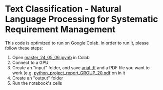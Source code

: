 # Text Classification - Natural Language Processing for Systematic Requirement Management

This code is optimized to run on Google Colab. In order to run it, please follow these steps:

1. Open [master_24_05_06.ipynb](master_24_05_06.ipynb) in Colab
2. Connect to a GPU
3. Create an "input" folder, and save [arial.ttf](input/arial.ttf) and a PDF file you want to work (e.g. [python_project_report_GROUP_20.pdf](input/python_project_report_GROUP_20.pdf) on in it
5. Create an "output" folder
6. Run the notebook's cells
